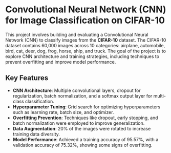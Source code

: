 # Convolutional Neural Network (CNN) for Image Classification on CIFAR-10

This project involves building and evaluating a Convolutional Neural Network (CNN) to classify images from the **CIFAR-10** dataset. The CIFAR-10 dataset contains 60,000 images across 10 categories: airplane, automobile, bird, cat, deer, dog, frog, horse, ship, and truck. The goal of the project is to explore CNN architecture and training strategies, including techniques to prevent overfitting and improve model performance.

## Key Features
- **CNN Architecture**: Multiple convolutional layers, dropout for regularization, batch normalization, and a softmax output layer for multi-class classification.
- **Hyperparameter Tuning**: Grid search for optimizing hyperparameters such as learning rate, batch size, and optimizer.
- **Overfitting Prevention**: Techniques like dropout, early stopping, and batch normalization were employed to improve generalization.
- **Data Augmentation**: 20% of the images were rotated to increase training data diversity.
- **Model Performance**: Achieved a training accuracy of 95.57%, with a validation accuracy of 75.32%, showing some signs of overfitting.


